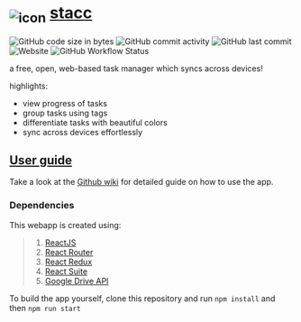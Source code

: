 
# <sub>![icon](public/icons/android-icon-36x36.png)</sub> [stacc](https://stravo1.github.io/stacc) 
![GitHub code size in bytes](https://img.shields.io/github/languages/code-size/Stravo1/stacc) ![GitHub commit activity](https://img.shields.io/github/commit-activity/m/stravo1/stacc) ![GitHub last commit](https://img.shields.io/github/last-commit/Stravo1/stacc) ![Website](https://img.shields.io/website?down_message=offline&up_color=green&up_message=online&url=https%3A%2F%2Fstravo1.github.io%2Fstacc%2F) ![GitHub Workflow Status](https://img.shields.io/github/actions/workflow/status/stravo1/stacc/deploy.yml)
  

a free, open, web-based task manager which syncs across devices!  
  
highlights:
- view progress of tasks
- group tasks using tags
- differentiate tasks with beautiful colors
- sync across devices effortlessly 

## [User guide](https://github.com/Stravo1/stacc/wiki)
Take a look at the [Github wiki](https://github.com/Stravo1/stacc/wiki) for detailed guide on how to use the app.

### Dependencies
This webapp is created using:
>1. [ReactJS](https://reactjs.org/)
>2. [React Router](https://reactrouter.com/)
>3. [React Redux](https://react-redux.js.org/)
>4. [React Suite](https://rsuitejs.com/)
>5. [Google Drive API](https://developers.google.com/drive/api)  

To build the app yourself, clone this repository and run `npm install` and then `npm run start`
